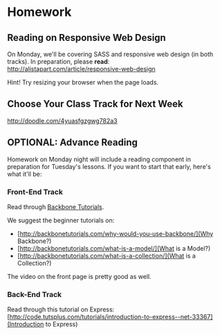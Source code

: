# Homework

## Reading on Responsive Web Design

On Monday, we'll be covering SASS and responsive web design (in both tracks). In preparation, please **read**:
http://alistapart.com/article/responsive-web-design

Hint! Try resizing your browser when the page loads.

## Choose Your Class Track for Next Week

http://doodle.com/4yuasfgzgwg782a3

## OPTIONAL: Advance Reading

Homework on Monday night will include a reading component in preparation for Tuesday's lessons. If you want to start that early, here's what it'll be:

### Front-End Track

Read through [Backbone Tutorials](http://backbonetutorials.com).

We suggest the beginner tutorials on:
* [http://backbonetutorials.com/why-would-you-use-backbone/](Why Backbone?)
* [http://backbonetutorials.com/what-is-a-model/](What is a Model?)
* [http://backbonetutorials.com/what-is-a-collection/](What is a Collection?)

The video on the front page is pretty good as well.

### Back-End Track

Read through this tutorial on Express:
[http://code.tutsplus.com/tutorials/introduction-to-express--net-33367](Introduction to Express)